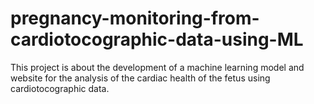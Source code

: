 # pregnancy-monitoring-from-cardiotocographic-data-using-ML
This project is about the development of a machine learning model and website for the analysis of the cardiac health of the fetus using cardiotocographic data.
